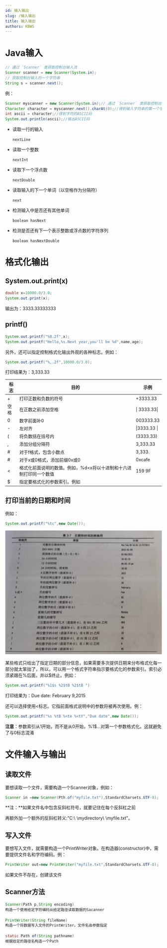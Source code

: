 ```yaml
---
id: 输入输出
slug: /输入输出
title: 输入输出
authors: KBWS
---
```


# Java输入

```java
// 通过 `Scanner` 类获取控制台输入流
Scanner scanner = new Scanner(System.in);
// 获取控制台输入的一个字符串
String s = scanner.next();
```

例：

```java
Scanner myscanner = new Scanner(System.in);// 通过 `Scanner` 类获取控制台输入流
Character character = myscanner.next().charAt(0);//得到输入字符串的第一个字符
int ascii = character;//得到字符的ASCII码
System.out.println(ascii);//输出ASCII码
```

- 读取一行的输入

    `nextLine`

- 读取一个整数

    `nextInt`

- 读取下一个浮点数

    `nextDouble`

- 读取输入的下一个单词（以空格作为分隔符）

    `next`

- 检测输入中是否还有其他单词

    `boolean hasNext`

- 检测是否还有下一个表示整数或浮点数的字符序列

    `boolean hasNextDouble`

# 格式化输出

## System.out.print(x)

```java
double x=10000.0/3.0;
System.out.print(x);
```

输出为：3333.33333333

## printf()

```java
System.out.printf("%8.2f",x);
System.out.printf("Hello,%s.Next year,you'll be %d",name,age);
```

另外，还可以指定控制格式化输出外观的各种标志。例如：

```java
System.out.printf("%,.2f",10000.0/3.0);
```

打印结果为：3,333.33

| 标志 | 目的                                                         | 示例         |
| ---- | ------------------------------------------------------------ | ------------ |
| +    | 打印正数和负数的符号                                         | +3333.33     |
| 空格 | 在正数之前添加空格                                           | \| 3333.33\| |
| 0    | 数字前面补0                                                  | 003333.33    |
| -    | 左对齐                                                       | \|3333.33 \| |
| (    | 将负数括在括号内                                             | (3333.33)    |
| ,    | 添加分组分隔符                                               | 3,333.33     |
| #    | 对于f格式，包含小数点                                        | 3,333.       |
| #    | 对于x或0格式，添加前缀0x或0                                  | 0xcafe       |
| <    | 格式化前面说明的数值。例如，%d<x将以十进制和十六进制打印同一个数值 | 159 9F       |
| $    | 指定要格式化的参数索引。例如                                 |              |

## **打印当前的日期和时间**

例如：

```java
System.out.printf("%tc",new Date());
```

![image-20220719102521349](%E8%BE%93%E5%85%A5%E8%BE%93%E5%87%BA.assets/image-20220719102521349.png)

某些格式只给出了指定日期的部分信息，如果需要多次提供日期来分布格式化每一部分就太笨拙了，所以，可以用一个格式字符串指示要格式化的参数索引。索引必须紧跟在%后面，并以$终止。例如：

```java
System.out.printf("%1$s %2$tB %2$tB ")
```

打印结果为：Due date: February 9,2015

还可以选择使用<标志。它指前面格式说明中的参数将被再次使用。例：

```java
System.out.printf("%s %tB %<te %<tY","Due date",new Date());
```

**注意**：参数索引从1开始，而不是从0开始，%1$...对第一个参数格式化。这就避免了与0标志混淆

# 文件输入与输出

## 读取文件

要想读取一个文件，需要构造一个Scanner对象，例如：

```java
Scanner in =new Scanner(Pth.of("myfile.txt"),StandardCharsets.UTF-8);
```

**注：**如果文件名中包含反斜杠符号，就要记住在每个反斜杠之前

再额外加一个额外的反斜杠转义:"C:\ \mydirectory\ \myfile.txt"。

## 写入文件

要想写入文件，就需要构造一个PrintWriter对象。在构造器(constructor)中，需要提供文件名和字符编码。例：

```java
PrintWriter out=new PrintWriter("myfile.txt",StandardCharsets.UTF-8);
```

如果文件不存在，创建该文件

## Scanner方法

```java
Scanner(Path p,String encoding)
构造一个使用给定字符编码从给定路径读取数据的Sacanner

PrintWriter(String fileName)
构造一个将数据写入文件的PrintWriter。文件名由参数指定

static Path of(String pathname)
根据给定的路径名构造一个Path
```

